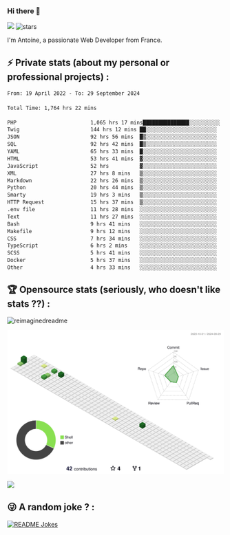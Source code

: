 ### Hi there 👋

![](https://komarev.com/ghpvc/?username=niotna)
<img src="https://img.shields.io/github/stars/niotna?label=Stars" alt="stars">

I'm Antoine, a passionate Web Developer from France.

## :zap: Private stats (about my personal or professional projects) : 

<!--START_SECTION:waka-->

```txt
From: 19 April 2022 - To: 29 September 2024

Total Time: 1,764 hrs 22 mins

PHP                        1,065 hrs 17 mins███████████████░░░░░░░░░░   60.38 %
Twig                       144 hrs 12 mins ██░░░░░░░░░░░░░░░░░░░░░░░   08.17 %
JSON                       92 hrs 56 mins  █▒░░░░░░░░░░░░░░░░░░░░░░░   05.27 %
SQL                        92 hrs 42 mins  █▒░░░░░░░░░░░░░░░░░░░░░░░   05.25 %
YAML                       65 hrs 33 mins  █░░░░░░░░░░░░░░░░░░░░░░░░   03.72 %
HTML                       53 hrs 41 mins  ▓░░░░░░░░░░░░░░░░░░░░░░░░   03.04 %
JavaScript                 52 hrs          ▓░░░░░░░░░░░░░░░░░░░░░░░░   02.95 %
XML                        27 hrs 8 mins   ▒░░░░░░░░░░░░░░░░░░░░░░░░   01.54 %
Markdown                   22 hrs 26 mins  ▒░░░░░░░░░░░░░░░░░░░░░░░░   01.27 %
Python                     20 hrs 44 mins  ▒░░░░░░░░░░░░░░░░░░░░░░░░   01.18 %
Smarty                     19 hrs 3 mins   ▒░░░░░░░░░░░░░░░░░░░░░░░░   01.08 %
HTTP Request               15 hrs 37 mins  ▒░░░░░░░░░░░░░░░░░░░░░░░░   00.89 %
.env file                  11 hrs 28 mins  ░░░░░░░░░░░░░░░░░░░░░░░░░   00.65 %
Text                       11 hrs 27 mins  ░░░░░░░░░░░░░░░░░░░░░░░░░   00.65 %
Bash                       9 hrs 41 mins   ░░░░░░░░░░░░░░░░░░░░░░░░░   00.55 %
Makefile                   9 hrs 12 mins   ░░░░░░░░░░░░░░░░░░░░░░░░░   00.52 %
CSS                        7 hrs 34 mins   ░░░░░░░░░░░░░░░░░░░░░░░░░   00.43 %
TypeScript                 6 hrs 2 mins    ░░░░░░░░░░░░░░░░░░░░░░░░░   00.34 %
SCSS                       5 hrs 41 mins   ░░░░░░░░░░░░░░░░░░░░░░░░░   00.32 %
Docker                     5 hrs 37 mins   ░░░░░░░░░░░░░░░░░░░░░░░░░   00.32 %
Other                      4 hrs 33 mins   ░░░░░░░░░░░░░░░░░░░░░░░░░   00.26 %
```

<!--END_SECTION:waka-->

## :trophy: Opensource stats (seriously, who doesn't like stats ??) : 

<!---
[![Top Langs](https://github-readme-stats.vercel.app/api/top-langs/?username=niotna)](https://github.com/anuraghazra/github-readme-stats) 
-->
<img src="https://myreadme.vercel.app/api/embed/niotna?panels=userstatistics,toprepositories,toplanguages,commitgraph" alt="reimaginedreadme" />

![](./profile-3d-contrib/profile-green-animate.svg)

<img src="https://github-profile-trophy.vercel.app/?username=niotna&theme=juicyfresh&no-bg=true" />

## :stuck_out_tongue_winking_eye: A random joke ? : 

<a href="https://readme-jokes.vercel.app"><img align="center" src="https://readme-jokes.vercel.app/api" alt="README Jokes"></a>
